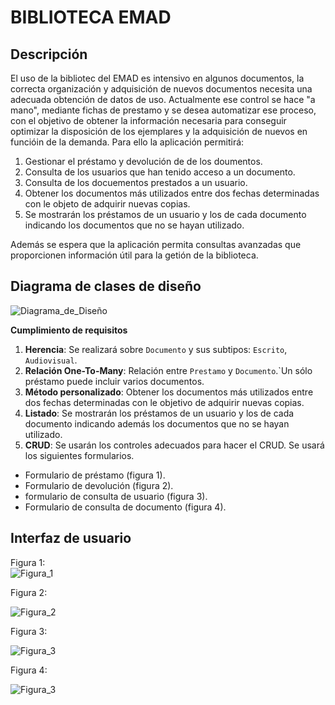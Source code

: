 # BIBLIOTECA EMAD

## Descripción
El uso de la bibliotec del EMAD es intensivo en algunos documentos, la correcta organización y adquisición de nuevos documentos necesita una adecuada obtención de datos de uso.
Actualmente ese control se hace "a mano", mediante fichas de prestamo y se desea automatizar ese proceso, con el objetivo de obtener la información necesaria para conseguir optimizar la disposición de los ejemplares y la adquisición de nuevos en funcióin de la demanda.
Para ello la aplicación permitirá:
1. Gestionar el préstamo y devolución de de los doumentos. 
1. Consulta de los usuarios que han tenido acceso a un documento.
1. Consulta de los docuementos prestados a un usuario.
1. Obtener los documentos más utilizados entre dos fechas determinadas con le objeto de adquirir nuevas copias.
1. Se mostrarán los préstamos de un usuario y los de cada documento indicando los documentos que no se hayan utilizado.

Además se espera que la aplicación permita consultas avanzadas que proporcionen información útil para la getión de la biblioteca.

## Diagrama de clases de diseño

![Diagrama_de_Diseño](https://git.institutomilitar.com/Fluqueta/proyecto_biblioteca_emad/-/wikis/uploads/a161639bd4128b385a0fd6f16930fbe5/EsquemaBiblioteca_EMAD.jpg)


**Cumplimiento de requisitos**
1. **Herencia**: Se realizará sobre `Documento` y sus subtipos: `Escrito`, `Audiovisual`.
2. **Relación One-To-Many**: Relación entre `Prestamo` y `Documento`.`Un sólo préstamo puede incluir varios documentos.
3. **Método personalizado**: Obtener los documentos más utilizados entre dos fechas determinadas con le objetivo de adquirir nuevas copias.
4. **Listado**: Se mostrarán los préstamos de un usuario y los de cada documento indicando además los documentos que no se hayan utilizado.
5. **CRUD**: Se usarán los controles adecuados para hacer el CRUD. Se usará los siguientes formularios.

* Formulario de préstamo (figura 1).
* Formulario de devolución (figura 2).
* formulario de consulta de usuario (figura 3).
* Formulario de consulta de documento (figura 4).



## Interfaz de usuario

Figura 1:  
![Figura_1](https://git.institutomilitar.com/Fluqueta/proyecto_biblioteca_emad/-/wikis/uploads/392ee2522254dd9ac5960c670e835f53/Interface_Biblioteca_EMAD_Prestamo.jpg)

Figura 2:

![Figura_2](https://git.institutomilitar.com/Fluqueta/proyecto_biblioteca_emad/-/wikis/uploads/5eedbf1cd5f4a613e371e932420760c0/Interface_Biblioteca_EMAD_Devolucion.jpg)

Figura 3:

![Figura_3](https://git.institutomilitar.com/Fluqueta/proyecto_biblioteca_emad/-/wikis/uploads/d89e8046bc4a41573c89f0ffdf1b6888/Interface_Biblioteca_EMAD_Consulta_Usuario.jpg)

Figura 4:

![Figura_3](https://git.institutomilitar.com/Fluqueta/proyecto_biblioteca_emad/-/wikis/uploads/985159e01402abc24fbe53c76b3954ea/Interface_Biblioteca_EMAD_ConsultaLibro.jpg)
